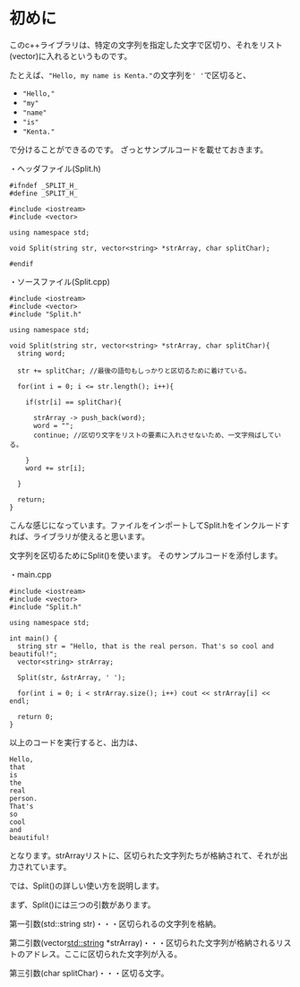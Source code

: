 # 初めに
このc++ライブラリは、特定の文字列を指定した文字で区切り、それをリスト(vector)に入れるというものです。

たとえば、`"Hello, my name is Kenta."`の文字列を`' '`で区切ると、

- `"Hello,"`
- `"my"`
- `"name"`
- `"is"`
- `"Kenta."`

で分けることができるのです。 ざっとサンプルコードを載せておきます。

・ヘッダファイル(Split.h)

```
#ifndef _SPLIT_H_
#define _SPLIT_H_

#include <iostream>
#include <vector>

using namespace std;

void Split(string str, vector<string> *strArray, char splitChar);

#endif
```

・ソースファイル(Split.cpp)

```
#include <iostream>
#include <vector>
#include "Split.h"

using namespace std;

void Split(string str, vector<string> *strArray, char splitChar){
  string word;

  str += splitChar; //最後の語句もしっかりと区切るために着けている。

  for(int i = 0; i <= str.length(); i++){

    if(str[i] == splitChar){

      strArray -> push_back(word);
      word = "";
      continue; //区切り文字をリストの要素に入れさせないため、一文字飛ばしている。

    }
    word += str[i];

  }

  return;
}
```

こんな感じになっています。ファイルをインポートしてSplit.hをインクルードすれば、ライブラリが使えると思います。

文字列を区切るためにSplit()を使います。 そのサンプルコードを添付します。

・main.cpp

```
#include <iostream>
#include <vector>
#include "Split.h"

using namespace std;

int main() {
  string str = "Hello, that is the real person. That's so cool and beautiful!";
  vector<string> strArray;

  Split(str, &strArray, ' ');

  for(int i = 0; i < strArray.size(); i++) cout << strArray[i] << endl;

  return 0;
}
```

以上のコードを実行すると、出力は、

```
Hello,
that
is
the
real
person.
That's
so
cool
and
beautiful!
```

となります。strArrayリストに、区切られた文字列たちが格納されて、それが出力されています。

では、Split()の詳しい使い方を説明します。

まず、Split()には三つの引数があります。

第一引数(std::string str)・・・区切られるの文字列を格納。

第二引数(vector<std::string> *strArray)・・・区切られた文字列が格納されるリストのアドレス。ここに区切られた文字列が入る。

第三引数(char splitChar)・・・区切る文字。
